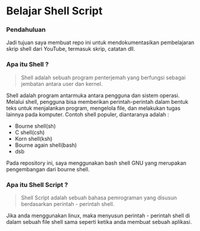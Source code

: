 # Belajar Shell Script

### Pendahuluan
Jadi tujuan saya membuat repo ini untuk mendokumentasikan pembelajaran skrip shell dari YouTube, termasuk skrip, catatan dll.

### Apa itu Shell ?

> Shell adalah sebuah program penterjemah yang berfungsi sebagai jembatan antara user dan kernel.

Shell adalah program antarmuka antara pengguna dan sistem operasi. Melalui shell, pengguna bisa memberikan perintah-perintah dalam bentuk teks untuk menjalankan program, mengelola file, dan melakukan tugas lainnya pada komputer. Contoh shell populer, diantaranya adalah :

- Bourne shell(sh)
- C shell(csh)
- Korn shell(ksh)
- Bourne again shell(bash)
- dsb

Pada repository ini, saya menggunakan bash shell GNU yang merupakan pengembangan dari bourne shell.

### Apa itu Shell Script ?

> Shell Script adalah sebuah bahasa pemrograman yang disusun berdasarkan perintah - perintah shell.

Jika anda menggunakan linux, maka menyusun perintah - perintah shell di dalam sebuah file shell sama seperti ketika anda membuat sebuah aplikasi.